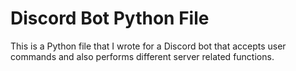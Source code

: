 # Discord Bot Python File
 This is a Python file that I wrote for a Discord bot that accepts user commands and also performs different server related functions.

